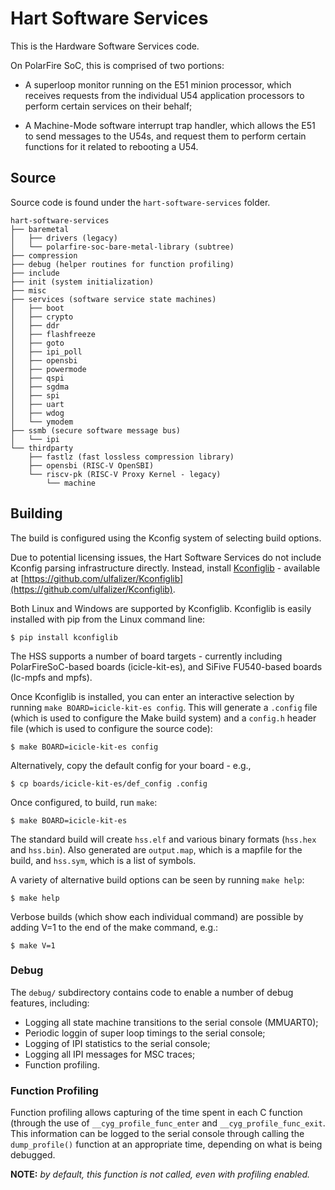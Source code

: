 # Hart Software Services

This is the Hardware Software Services code. 

On PolarFire SoC, this is comprised of two portions:

- A superloop monitor running on the E51 minion processor, which receives requests from the 
   individual U54 application processors to perform certain services on their behalf;

- A Machine-Mode software interrupt trap handler, which allows the E51 to send messages to the U54s, 
   and request them to perform certain functions for it related to rebooting a U54.

## Source

Source code is found under the `hart-software-services` folder.
     
    hart-software-services
    ├── baremetal
    │   ├── drivers (legacy)
    │   └── polarfire-soc-bare-metal-library (subtree)
    ├── compression
    ├── debug (helper routines for function profiling)
    ├── include
    ├── init (system initialization)
    ├── misc
    ├── services (software service state machines)
    │   ├── boot
    │   ├── crypto
    │   ├── ddr
    │   ├── flashfreeze
    │   ├── goto
    │   ├── ipi_poll
    │   ├── opensbi
    │   ├── powermode
    │   ├── qspi
    │   ├── sgdma
    │   ├── spi
    │   ├── uart
    │   ├── wdog
    │   └── ymodem
    ├── ssmb (secure software message bus)
    │   └── ipi
    └── thirdparty
        ├── fastlz (fast lossless compression library)
        ├── opensbi (RISC-V OpenSBI)
        └── riscv-pk (RISC-V Proxy Kernel - legacy)
            └── machine

## Building

The build is configured using the Kconfig system of selecting build options. 

Due to potential licensing issues, the Hart Software Services do not include Kconfig parsing infrastructure directly. Instead, install [Kconfiglib](https://github.com/ulfalizer/Kconfiglib) - available at [https://github.com/ulfalizer/Kconfiglib](https://github.com/ulfalizer/Kconfiglib).

Both Linux and Windows are supported by Kconfiglib.  Kconfiglib is easily installed with pip from the Linux command line:
 
    $ pip install kconfiglib

The HSS supports a number of board targets - currently including PolarFireSoC-based boards (icicle-kit-es), and SiFive FU540-based boards (lc-mpfs and mpfs).

Once Kconfiglib is installed,  you can enter an interactive selection by running `make BOARD=icicle-kit-es config`. This will generate a `.config` file (which is used to configure the Make build system) and a `config.h` header file (which is used to configure the source code):

    $ make BOARD=icicle-kit-es config

Alternatively, copy the default config for your board - e.g.,

    $ cp boards/icicle-kit-es/def_config .config

Once configured, to build, run `make`:

    $ make BOARD=icicle-kit-es

The standard build will create `hss.elf` and various binary formats (`hss.hex` and `hss.bin`).  Also generated are `output.map`, which is a mapfile for the build, and  `hss.sym`, which is a list of symbols.

A variety of alternative build options can be seen by running `make help`:

    $ make help

Verbose builds (which show each individual command) are possible by adding V=1 to the end of the make command, e.g.:

    $ make V=1

### Debug

The `debug/` subdirectory contains code to enable a number of debug features, including:

 * Logging all state machine transitions to the serial console (MMUART0);
 * Periodic loggin of super loop timings to the serial console;
 * Logging of IPI statistics to the serial console;
 * Logging all IPI messages for MSC traces;
 * Function profiling.

### Function Profiling

Function profiling allows capturing of the time spent in each C function (through the use of `__cyg_profile_func_enter` and `__cyg_profile_func_exit`. This information can be logged to the serial console through calling the `dump_profile()` function at an appropriate time, depending on what is being debugged.  

**NOTE:** *by default, this function is not called, even with profiling enabled.*
